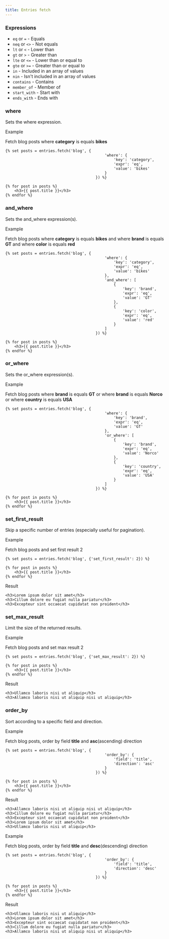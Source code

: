 ```yaml
---
title: Entries fetch
---
```


### Expressions

* `eq` or `=` - Equals
* `neq` or `<>` - Not equals
* `lt` or `<` - Lower than
* `gt` or `>` - Greater than
* `lte` or `<=` - Lower than or equal to
* `gte` or `>=` - Greater than or equal to
* `in` - Included in an array of values
* `nin` - Isn't included in an array of values
* `contains` - Contains
* `member_of` - Member of
* `start_with` - Start with
* `ends_with` - Ends with

### where

Sets the where expression.

Example

Fetch blog posts where **category** is equals **bikes**

```twig
{% set posts = entries.fetch('blog', {
                                            'where': {
                                                'key': 'category',
                                                'expr': 'eq',
                                                'value': 'bikes'
                                            }
                                        }) %}

{% for post in posts %}
    <h3>{{ post.title }}</h3>
{% endfor %}
```

### and_where

Sets the and_where expression(s).

Example

Fetch blog posts where **category** is equals **bikes** and where **brand** is equals **GT** and where **color** is equals **red**

```twig
{% set posts = entries.fetch('blog', {
                                            'where': {
                                                'key': 'category',
                                                'expr': 'eq',
                                                'value': 'bikes'
                                            },
                                            'and_where': [
                                                {
                                                    'key': 'brand',
                                                    'expr': 'eq',
                                                    'value': 'GT'
                                                },
                                                {
                                                    'key': 'color',
                                                    'expr': 'eq',
                                                    'value': 'red'
                                                }
                                            ]
                                        }) %}

{% for post in posts %}
    <h3>{{ post.title }}</h3>
{% endfor %}
```


### or_where

Sets the or_where expression(s).

Example

Fetch blog posts where **brand** is equals **GT** or where **brand** is equals **Norco** or where **country** is equals **USA**

```twig
{% set posts = entries.fetch('blog', {
                                            'where': {
                                                'key': 'brand',
                                                'expr': 'eq',
                                                'value': 'GT'
                                            },
                                            'or_where': [
                                                {
                                                    'key': 'brand',
                                                    'expr': 'eq',
                                                    'value': 'Norco'
                                                },
                                                {
                                                    'key': 'country',
                                                    'expr': 'eq',
                                                    'value': 'USA'
                                                }
                                            ]
                                        }) %}

{% for post in posts %}
    <h3>{{ post.title }}</h3>
{% endfor %}
```

### set_first_result

Skip a specific number of entries (especially useful for pagination).

Example

Fetch blog posts and set first result 2

```twig
{% set posts = entries.fetch('blog', {'set_first_result': 2}) %}

{% for post in posts %}
    <h3>{{ post.title }}</h3>
{% endfor %}
```

Result

```twig
<h3>Lorem ipsum dolor sit amet</h3>
<h3>Cillum dolore eu fugiat nulla pariatur</h3>
<h3>Excepteur sint occaecat cupidatat non proident</h3>
```

### set_max_result

Limit the size of the returned results.

Example

Fetch blog posts and set max result 2

```twig
{% set posts = entries.fetch('blog', {'set_max_result': 2}) %}

{% for post in posts %}
    <h3>{{ post.title }}</h3>
{% endfor %}
```

Result

```twig
<h3>Ullamco laboris nisi ut aliquip</h3>
<h3>Allamco laboris nisi ut aliquip nisi ut aliquip</h3>
```

### order_by

Sort according to a specific field and direction.


Example

Fetch blog posts, order by field **title** and **asc**(ascending) direction

```twig
{% set posts = entries.fetch('blog', {
                                            'order_by': {
                                                'field': 'title',
                                                'direction': 'asc'
                                            }
                                        }) %}

{% for post in posts %}
    <h3>{{ post.title }}</h3>
{% endfor %}
```

Result

```twig
<h3>Allamco laboris nisi ut aliquip nisi ut aliquip</h3>
<h3>Cillum dolore eu fugiat nulla pariatur</h3>
<h3>Excepteur sint occaecat cupidatat non proident</h3>
<h3>Lorem ipsum dolor sit amet</h3>
<h3>Ullamco laboris nisi ut aliquip</h3>
```

Example

Fetch blog posts, order by field **title** and **desc**(descending) direction

```twig
{% set posts = entries.fetch('blog', {
                                            'order_by': {
                                                'field': 'title',
                                                'direction': 'desc'
                                            }
                                        }) %}

{% for post in posts %}
    <h3>{{ post.title }}</h3>
{% endfor %}
```

Result

```twig
<h3>Ullamco laboris nisi ut aliquip</h3>
<h3>Lorem ipsum dolor sit amet</h3>
<h3>Excepteur sint occaecat cupidatat non proident</h3>
<h3>Cillum dolore eu fugiat nulla pariatur</h3>
<h3>Allamco laboris nisi ut aliquip nisi ut aliquip</h3>
```
